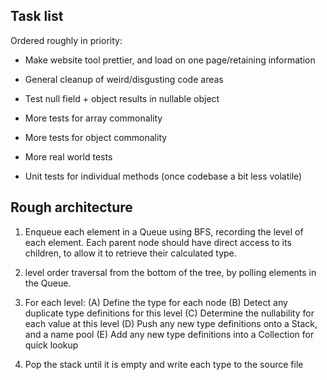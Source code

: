 
## Task list


Ordered roughly in priority:

- Make website tool prettier, and load on one page/retaining information

- General cleanup of weird/disgusting code areas
- Test null field + object results in nullable object
- More tests for array commonality
- More tests for object commonality
- More real world tests
- Unit tests for individual methods (once codebase a bit less volatile)


## Rough architecture


1. Enqueue each element in a Queue using BFS, recording the level of each element.
Each parent node should have direct access to its children, to allow it to retrieve their calculated type.

2. level order traversal from the bottom of the tree, by polling elements in the Queue.
3. For each level:
    (A) Define the type for each node
    (B) Detect any duplicate type definitions for this level
    (C) Determine the nullability for each value at this level
    (D) Push any new type definitions onto a Stack, and a name pool
    (E) Add any new type definitions into a Collection for quick lookup
4. Pop the stack until it is empty and write each type to the source file